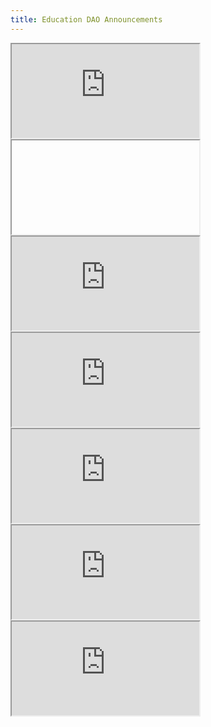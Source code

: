 ```yaml
---
title: Education DAO Announcements
---
```


<iframe
  src="https://www.theonion.com/"
  style={{ width: '100%', height: '80vh'}}
  title="Updates from Education DAO via paragraph.xyz"
></iframe>
<iframe

  src="https://thefauxy.com/"
  style={{ width: '100%', height: '80vh'}}
  title="Updates from Education DAO via paragraph.xyz"
></iframe>
<iframe
  src="https://www.zaytung.com/"
  style={{ width: '100%', height: '80vh'}}
  title="Updates from Education DAO via paragraph.xyz"
></iframe>
<iframe
  src="https://www.timesnewroman.ro/"
  style={{ width: '100%', height: '80vh'}}
  title="Updates from Education DAO via paragraph.xyz"
></iframe>
<iframe
  src="https://alhudood.net/"
  style={{ width: '100%', height: '80vh'}}
  title="Updates from Education DAO via paragraph.xyz"
></iframe>
<iframe
  src="https://www.betootaadvocate.com/"
  style={{ width: '100%', height: '80vh'}}
  title="Updates from Education DAO via paragraph.xyz"
></iframe>


<iframe
  src="https://www.elmundotoday.com/"

  style={{ width: '100%', height: '80vh'}}
  title="Updates from Education DAO via paragraph.xyz"
></iframe>

